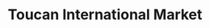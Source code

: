 ---
title: "Toucan International Market"
url: /grand-forks/toucan-international-market/
shop: supermarket
---